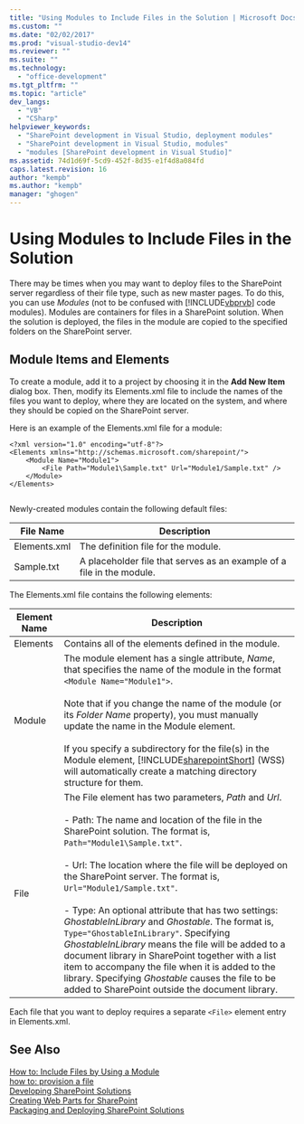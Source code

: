 ```yaml
---
title: "Using Modules to Include Files in the Solution | Microsoft Docs"
ms.custom: ""
ms.date: "02/02/2017"
ms.prod: "visual-studio-dev14"
ms.reviewer: ""
ms.suite: ""
ms.technology: 
  - "office-development"
ms.tgt_pltfrm: ""
ms.topic: "article"
dev_langs: 
  - "VB"
  - "CSharp"
helpviewer_keywords: 
  - "SharePoint development in Visual Studio, deployment modules"
  - "SharePoint development in Visual Studio, modules"
  - "modules [SharePoint development in Visual Studio]"
ms.assetid: 74d1d69f-5cd9-452f-8d35-e1f4d8a084fd
caps.latest.revision: 16
author: "kempb"
ms.author: "kempb"
manager: "ghogen"
---
```

# Using Modules to Include Files in the Solution
  There may be times when you may want to deploy files to the SharePoint server regardless of their file type, such as new master pages. To do this, you can use *Modules* (not to be confused with [!INCLUDE[vbprvb](../sharepoint/includes/vbprvb-md.md)] code modules). Modules are containers for files in a SharePoint solution. When the solution is deployed, the files in the module are copied to the specified folders on the SharePoint server.  
  
## Module Items and Elements  
 To create a module, add it to a project by choosing it in the **Add New Item** dialog box. Then, modify its Elements.xml file to include the names of the files you want to deploy, where they are located on the system, and where they should be copied on the SharePoint server.  
  
 Here is an example of the Elements.xml file for a module:  
  
```  
<?xml version="1.0" encoding="utf-8"?>  
<Elements xmlns="http://schemas.microsoft.com/sharepoint/">  
    <Module Name="Module1">  
        <File Path="Module1\Sample.txt" Url="Module1/Sample.txt" />  
    </Module>  
</Elements>  
  
```  
  
 Newly-created modules contain the following default files:  
  
|File Name|Description|  
|---------------|-----------------|  
|Elements.xml|The definition file for the module.|  
|Sample.txt|A placeholder file that serves as an example of a file in the module.|  
  
 The Elements.xml file contains the following elements:  
  
|Element Name|Description|  
|------------------|-----------------|  
|Elements|Contains all of the elements defined in the module.|  
|Module|The module element has a single attribute, *Name*, that specifies the name of the module in the format `<Module Name="Module1">`.<br /><br /> Note that if you change the name of the module (or its *Folder Name* property), you must manually update the name in the Module element.<br /><br /> If you specify a subdirectory for the file(s) in the Module element, [!INCLUDE[sharepointShort](../sharepoint/includes/sharepointshort-md.md)] (WSS) will automatically create a matching directory structure for them.|  
|File|The File element has two parameters, *Path* and *Url*.<br /><br /> - Path: The name and location of the file in the SharePoint solution. The format is, `Path="Module1\Sample.txt"`.<br /><br /> - Url: The location where the file will be deployed on the SharePoint server. The format is, `Url="Module1/Sample.txt"`.<br /><br /> - Type: An optional attribute that has two settings: *GhostableInLibrary* and *Ghostable*. The format is, `Type="GhostableInLibrary"`. Specifying *GhostableInLibrary* means the file will be added to a document library in SharePoint together with a list item to accompany the file when it is added to the library. Specifying *Ghostable* causes the file to be added to SharePoint outside the document library.|  
  
 Each file that you want to deploy requires a separate `<File>` element entry in Elements.xml.  
  
## See Also  
 [How to: Include Files by Using a Module](../sharepoint/how-to-include-files-by-using-a-module.md)   
 [how to: provision a file](http://go.microsoft.com/fwlink/?LinkID=144271)   
 [Developing SharePoint Solutions](../sharepoint/developing-sharepoint-solutions.md)   
 [Creating Web Parts for SharePoint](../sharepoint/creating-web-parts-for-sharepoint.md)   
 [Packaging and Deploying SharePoint Solutions](../sharepoint/packaging-and-deploying-sharepoint-solutions.md)  
  
  